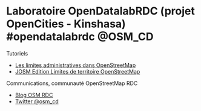 # Laboratoire OpenDatalabRDC (projet OpenCities - Kinshasa)                   #opendatalabrdc @OSM_CD

Tutoriels
* [Les limites administratives dans OpenStreetMap](Les_limites_administratives_dans_OpenStreetMap.md)
* [JOSM Edition Limites de territoire OpenStreetMap](JOSM_Edition_limites_de_territoire_OpenStreetMap.md)

Communications, communauté OpenStreetMap RDC
* [Blog OSM RDC](http://openstreetmap.cd/fr/)
* [Twitter @osm_cd](https://twitter.com/OSM_CD)
